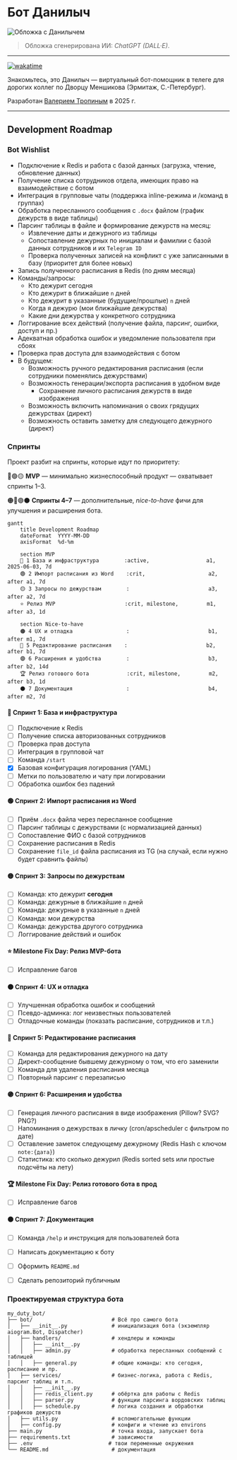 # Бот Данилыч

![Обложка с Данилычем](/assets/danilich_cover_crop.png)

> Обложка сгенерирована ИИ: *ChatGPT (DALL·E)*.

---

[![wakatime](https://wakatime.com/badge/user/45d08a79-2677-4493-83b7-77be5bfef3a9/project/b6d8a21b-5616-4c4b-a10c-0c612acb2fa2.svg)](https://wakatime.com/badge/user/45d08a79-2677-4493-83b7-77be5bfef3a9/project/b6d8a21b-5616-4c4b-a10c-0c612acb2fa2)

Знакомьтесь, это Данилыч — виртуальный бот-помощник в телеге для дорогих коллег по Дворцу Меншикова (Эрмитаж, С.-Петербург).

Разработан [Валерием Тропиным](https://tropin.one) в 2025 г.

---

## Development Roadmap

### Bot Wishlist

- Подключение к Redis и работа с базой данных (загрузка, чтение, обновление данных)
- Получение списка сотрудников отдела, имеющих право на взаимодействие с ботом
- Интеграция в групповые чаты (поддержка inline-режима и /команд в группах)
- Обработка пересланного сообщения с `.docx` файлом (график дежурств в виде таблицы)
- Парсинг таблицы в файле и формирование дежурств на месяц:
  - Извлечение даты и дежурного из таблицы
  - Сопоставление дежурных по инициалам и фамилии с базой данных сотрудников и их `Telegram ID`
  - Проверка полученных записей на конфликт с уже записанными в базу (приоритет для более новых)
- Запись полученного расписания в Redis (по дням месяца)
- Команды/запросы:
  - Кто дежурит сегодня
  - Кто дежурит в ближайшие `n` дней
  - Кто дежурит в указанные (будущие/прошлые) `n` дней
  - Когда я дежурю (мои ближайшие дежурства)
  - Какие дни дежурства у конкретного сотрудника
- Логгирование всех действий (получение файла, парсинг, ошибки, доступ и пр.)
- Адекватная обработка ошибок и уведомление пользователя при сбоях
- Проверка прав доступа для взаимодействия с ботом
- В будущем:
    - Возможность ручного редактирования расписания (если сотрудники поменялись дежурствами)
    - Возможность генерации/экспорта расписания в удобном виде
        - Сохранение личного расписания дежурств в виде изображения
    - Возможность включить напоминания о своих грядущих дежурствах (директ)
    - Возможность оставить заметку для следующего дежурного (директ)

### Спринты

Проект разбит на спринты, которые идут по приоритету:

🔵🟢🟡 **MVP** — минимально жизнеспособный продукт — охватывает спринты 1–3.

🟠🔴🟣⚫️ **Спринты 4–7** — дополнительные, *nice-to-have* фичи для улучшения и расширения бота.

```mermaid
gantt
    title Development Roadmap
    dateFormat  YYYY-MM-DD
    axisFormat  %d-%m

    section MVP
    🔵 1 База и инфраструктура        :active,                  a1, 2025-06-03, 7d
    🟢 2 Импорт расписания из Word    :crit,                    a2, after a1, 7d
    🟡 3 Запросы по дежурствам        :                         a3, after a2, 7d
    ⭐️ Релиз MVP                      :crit, milestone,         m1, after a3, 1d

    section Nice-to-have
    🟠 4 UX и отладка                 :                         b1, after m1, 7d
    🔴 5 Редактирование расписания    :                         b2, after b1, 7d
    🟣 6 Расширения и удобства        :                         b3, after b2, 14d
    🏆 Релиз готового бота            :crit, milestone,         m2, after b3, 1d
    ⚫️ 7 Документация                 :                         b4, after m2, 7d
```


#### 🔵 Спринт 1: База и инфраструктура

- [ ] Подключение к Redis
- [ ] Получение списка авторизованных сотрудников
- [ ] Проверка прав доступа
- [ ] Интеграция в групповой чат
- [ ] Команда `/start`
- [x] Базовая конфигурация логирования (YAML)
- [ ] Метки по пользователю и чату при логировании
- [ ] Обработка ошибок без падений

#### 🟢 Спринт 2: Импорт расписания из Word

- [ ] Приём `.docx` файла через пересланное сообщение
- [ ] Парсинг таблицы с дежурствами (с нормализацией данных)
- [ ] Сопоставление ФИО с базой сотрудников
- [ ] Сохранение расписания в Redis
- [ ] Сохранение `file_id` файла расписания из TG (на случай, если нужно будет сравнить файлы)

#### 🟡 Спринт 3: Запросы по дежурствам

- [ ] Команда: кто дежурит **сегодня**
- [ ] Команда: дежурные в ближайшие `n` дней
- [ ] Команда: дежурные в указанные `n` дней
- [ ] Команда: мои дежурства
- [ ] Команда: дежурства другого сотрудника
- [ ] Логгирование действий и ошибок

#### ⭐️ **Milestone Fix Day: Релиз MVP-бота**

- [ ] Исправление багов

#### 🟠 Спринт 4: UX и отладка

- [ ] Улучшенная обработка ошибок и сообщений
- [ ] Псевдо-админка: лог неизвестных пользователей
- [ ] Отладочные команды (показать расписание, сотрудников и т.п.)

#### 🔴 Спринт 5: Редактирование расписания

- [ ] Команда для редактирования дежурного на дату
- [ ] Директ-сообщение бывшему дежурному о том, что его заменили
- [ ] Команда для удаления расписания месяца
- [ ] Повторный парсинг с перезаписью

#### 🟣 Спринт 6: Расширения и удобства

- [ ] Генерация личного расписания в виде изображения (Pillow? SVG? PNG?)
- [ ] Напоминания о дежурствах в личку (cron/apscheduler с фильтром по дате)
- [ ] Оставление заметок следующему дежурному (Redis Hash с ключом `note:{дата}`)
- [ ] Статистика: кто сколько дежурил (Redis sorted sets или простые подсчёты на лету)

#### 🏆 **Milestone Fix Day: Релиз готового бота в прод**

- [ ] Исправление багов

#### ⚫️ Спринт 7: Документация

- [ ] Команда `/help` и инструкция для пользователей бота
- [ ] Написать документацию к боту
- [ ] Оформить `README.md`
- [ ] Сделать репозиторий публичным


### Проектируемая структура бота

```
my_duty_bot/
├── bot/                         # Всё про самого бота
│   ├── __init__.py              # инициализация бота (экземпляр aiogram.Bot, Dispatcher)
│   ├── handlers/                # хендлеры и команды
│   │   ├── __init__.py
│   │   ├── admin.py             # обработка пересланных сообщений с таблицей
│   │   ├── general.py           # общие команды: кто сегодня, расписание и пр.
│   ├── services/                # бизнес-логика, работа с Redis, парсинг таблиц и т.п.
│   │   ├── __init__.py
│   │   ├── redis_client.py      # обёртка для работы с Redis
│   │   ├── parser.py            # функции парсинга вордовских таблиц
│   │   ├── schedule.py          # логика создания и обработки графиков дежурств
│   ├── utils.py                 # вспомогательные функции
│   ├── config.py                # конфиги и чтение из environs
├── main.py                      # точка входа, запускает бота
├── requirements.txt             # зависимости
├── .env                        # твои переменные окружения
└── README.md                    # документация
```
